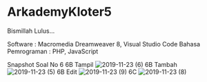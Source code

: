 # ArkademyKloter5
Bismillah Lulus...

Software : Macromedia Dreamweaver 8, Visual Studio Code 
Bahasa Pemrograman : PHP, JavaScript

Snapshot Soal No 6
6B Tampil
![2019-11-23 (6)](https://user-images.githubusercontent.com/57419280/69480367-61812600-0e39-11ea-9c0b-17376b3e32c5.png)
6B Tambah
![2019-11-23 (5)](https://user-images.githubusercontent.com/57419280/69480365-61812600-0e39-11ea-9256-29f658f953a9.png)
6B Edit
![2019-11-23 (9)](https://user-images.githubusercontent.com/57419280/69480369-6219bc80-0e39-11ea-9d89-77e80c6842bf.png)
6C
![2019-11-23 (8)](https://user-images.githubusercontent.com/57419280/69480368-6219bc80-0e39-11ea-9a1d-e4384986de7b.png)



